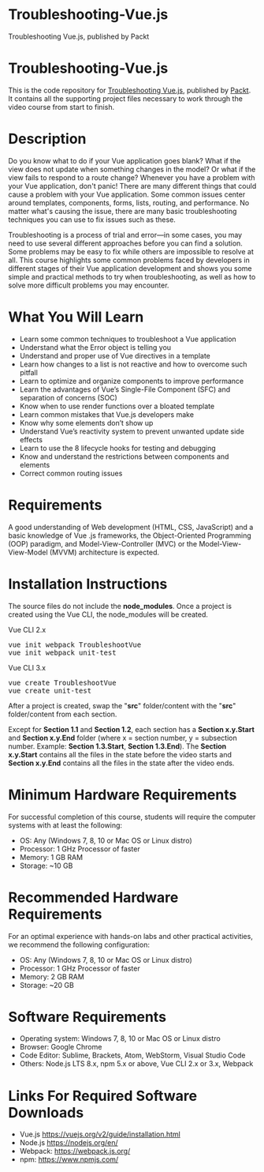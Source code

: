 # Troubleshooting-Vue.js
Troubleshooting Vue.js, published by Packt

# Troubleshooting-Vue.js
This is the code repository for <a href="https://www.packtpub.com/application-development/troubleshooting-vuejs-video">Troubleshooting Vue.js</a>, published by <a href="https://www.packtpub.com/">Packt</a>. It contains all the supporting project files necessary to work through the video course from start to finish.

# Description
Do you know what to do if your Vue application goes blank? What if the view does not update when something changes in the model? Or what if the view fails to respond to a route change? Whenever you have a problem with your Vue application, don't panic! There are many different things that could cause a problem with your Vue application. Some common issues center around templates, components, forms, lists, routing, and performance. No matter what's causing the issue, there are many basic troubleshooting techniques you can use to fix issues such as these. 

Troubleshooting is a process of trial and error—in some cases, you may need to use several different approaches before you can find a solution. Some problems may be easy to fix while others are impossible to resolve at all. This course highlights some common problems faced by developers in different stages of their Vue application development and shows you some simple and practical methods to try when troubleshooting, as well as how to solve more difficult problems you may encounter.

# What You Will Learn
- Learn some common techniques to troubleshoot a Vue application
- Understand what the Error object is telling you
- Understand and proper use of Vue directives in a template
- Learn how changes to a list is not reactive and how to overcome such pitfall
- Learn to optimize and organize components to improve performance
- Learn the advantages of Vue’s Single-File Component (SFC) and separation of concerns (SOC)
- Know when to use render functions over a bloated template
- Learn common mistakes that Vue.js developers make
- Know why some elements don’t show up
- Understand Vue’s reactivity system to prevent unwanted update side effects
- Learn to use the 8 lifecycle hooks for testing and debugging
- Know and understand the restrictions between components and elements
- Correct common routing issues

# Requirements
A good understanding of Web development (HTML, CSS, JavaScript) and a basic knowledge of Vue .js frameworks, the Object-Oriented Programming (OOP) paradigm, and Model-View-Controller (MVC) or the Model-View-View-Model (MVVM) architecture is expected.

# Installation Instructions
The source files do not include the <b>node_modules</b>.  Once a project is created using the Vue CLI, the node_modules will be created.

Vue CLI 2.x
<pre>
vue init webpack TroubleshootVue
vue init webpack unit-test
</pre>

Vue CLI 3.x
<pre>
vue create TroubleshootVue
vue create unit-test
</pre>

After a project is created, swap the "<b>src</b>" folder/content with the "<b>src</b>" folder/content from each section.

Except for <b>Section 1.1</b> and <b>Section 1.2</b>, each section has a <b>Section x.y.Start</b> and <b>Section x.y.End</b> folder (where x = section number, y = subsection number.  Example:  <b>Section 1.3.Start</b>, <b>Section 1.3.End</b>).  The <b>Section x.y.Start</b> contains all the files in the state before the video starts and <b>Section x.y.End</b> contains all the files in the state after the video ends.

# Minimum Hardware Requirements
For successful completion of this course, students will require the computer systems with at least the
following:
- OS: Any (Windows 7, 8, 10 or Mac OS or Linux distro)
- Processor: 1 GHz Processor of faster
- Memory: 1 GB RAM
- Storage: ~10 GB

# Recommended Hardware Requirements
For an optimal experience with hands-on labs and other practical activities, we recommend the following
configuration:
- OS: Any (Windows 7, 8, 10 or Mac OS or Linux distro)
- Processor: 1 GHz Processor of faster
- Memory: 2 GB RAM
- Storage: ~20 GB

# Software Requirements
- Operating system: Windows 7, 8, 10 or Mac OS or Linux distro
- Browser: Google Chrome
- Code Editor: Sublime, Brackets, Atom, WebStorm, Visual Studio Code
- Others: Node.js LTS 8.x, npm 5.x or above, Vue CLI 2.x or 3.x, Webpack

# Links For Required Software Downloads
- Vue.js https://vuejs.org/v2/guide/installation.html
- Node.js https://nodejs.org/en/
- Webpack: https://webpack.js.org/
- npm: https://www.npmjs.com/
